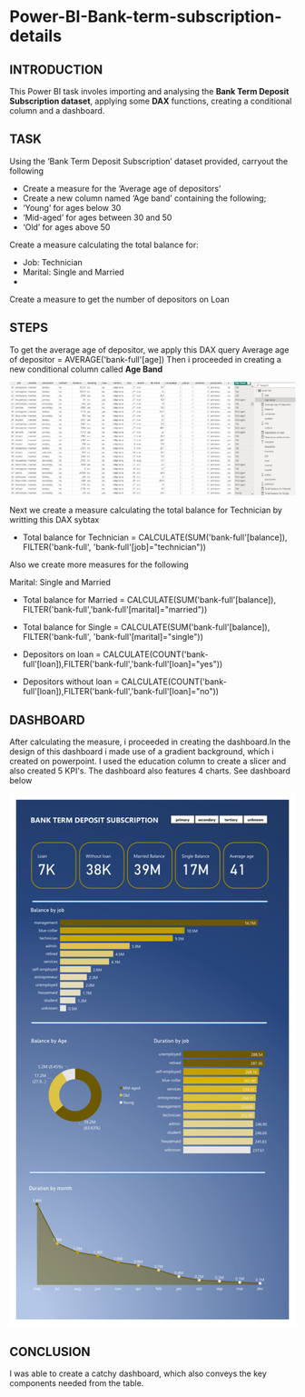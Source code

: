 # Power-BI-Bank-term-subscription-details
## INTRODUCTION
This Power BI task involes importing and analysing the **Bank Term Deposit Subscription dataset**, applying some **DAX** functions, creating a conditional column and a dashboard.
## TASK
Using the ‘Bank Term Deposit Subscription’ dataset provided, carryout the following

- Create a measure for the ‘Average age of depositors’
- Create a new column named ‘Age band’ containing the following;
- ‘Young’ for ages below 30
- ‘Mid-aged’ for ages between 30 and 50
- ‘Old’ for ages above 50

Create a measure calculating the total balance for:
- Job: Technician
- Marital: Single and Married
- 
Create a measure to get the number of depositors on Loan

## STEPS
To get the average age of depositor, we apply this DAX query 
Average age of depositor = AVERAGE('bank-full'[age])
Then i proceeded in creating a new conditional column called **Age Band**

![](ageband.JPG)

Next we create a measure calculating the total balance for Technician by writting this DAX sybtax

- Total balance for Technician = CALCULATE(SUM('bank-full'[balance]),
FILTER('bank-full', 'bank-full'[job]="technician"))

Also we create more measures for the following

Marital: Single and Married

- Total balance for Married = CALCULATE(SUM('bank-full'[balance]),
  FILTER('bank-full','bank-full'[marital]="married"))
  
- Total balance for Single = CALCULATE(SUM('bank-full'[balance]),
FILTER('bank-full', 'bank-full'[marital]="single"))

- Depositors on loan = CALCULATE(COUNT('bank-full'[loan]),FILTER('bank-full','bank-full'[loan]="yes"))

- Depositors without loan = CALCULATE(COUNT('bank-full'[loan]),FILTER('bank-full','bank-full'[loan]="no"))

## DASHBOARD
After calculating the measure, i proceeded in creating the dashboard.In the design of this dashboard i made use of a gradient background, which i created on powerpoint.
I used the education column to create a slicer and also created 5 KPI's. The dashboard also features 4 charts. See dashboard below

![](Bank_term_deposit-1.png)

## CONCLUSION
I was able to create a catchy dashboard, which also conveys the key components needed from the table. 

